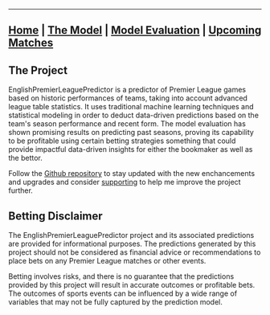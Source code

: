 ________________________________________________________________________________________________________________________________
## [Home](https://elasticalist.github.io/Home/ "EnglishPremierLeaguePredictor Home page") | [The Model](https://elasticalist.github.io/Model/ "Learn more about the model") | [Model Evaluation](https://elasticalist.github.io/Evaluation/ "Past season performance of the model") | [Upcoming Matches](https://elasticalist.github.io/Upcoming/ "The predictions of the upcoming matches") 


## The Project

EnglishPremierLeaguePredictor is a predictor of Premier League games based on historic performances of teams, taking into account advanced league table statistics. It uses traditional machine learning techniques and statistical modeling in order to deduct data-driven predictions based on the team's season performance and recent form. The model evaluation has shown promising results on predicting past seasons, proving its capability to be profitable using certain betting strategies something that could provide impactful data-driven insights for either the bookmaker as well as the bettor.

Follow the [Github repository](https://github.com/nickpadd/EnglishPremierLeaguePredictor "The predictions of the upcoming matches") to stay updated with the new enchancements and upgrades and consider [supporting](https://www.buymeacoffee.com/nickpadd) to help me improve the project further.

## Betting Disclaimer

The EnglishPremierLeaguePredictor project and its associated predictions are provided for informational purposes. The predictions generated by this project should not be considered as financial advice or recommendations to place bets on any Premier League matches or other events.

Betting involves risks, and there is no guarantee that the predictions provided by this project will result in accurate outcomes or profitable bets. The outcomes of sports events can be influenced by a wide range of variables that may not be fully captured by the prediction model.
